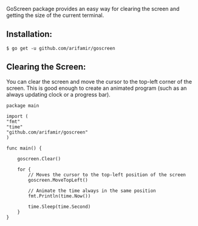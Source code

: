 GoScreen package provides an easy way for clearing the screen and getting 
the size of the current terminal.


## Installation:

`$ go get -u github.com/arifamir/goscreen`

## Clearing the Screen:

You can clear the screen and move the cursor to the top-left corner of the screen. This is good enough to create an animated program (such as an always updating clock or a progress bar).

    package main

    import (
    "fmt"
    "time"
    "github.com/arifamir/goscreen"
    )

    func main() {

        goscreen.Clear()
    
        for {
            // Moves the cursor to the top-left position of the screen
            goscreen.MoveTopLeft()
    
            // Animate the time always in the same position
            fmt.Println(time.Now())
    
            time.Sleep(time.Second)
        }
    }
